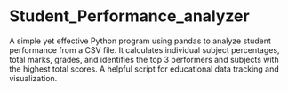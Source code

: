 # Student_Performance_analyzer
A simple yet effective Python program using pandas to analyze student performance from a CSV file. It calculates individual subject percentages, total marks, grades, and identifies the top 3 performers and subjects with the highest total scores. A helpful script for educational data tracking and visualization.
